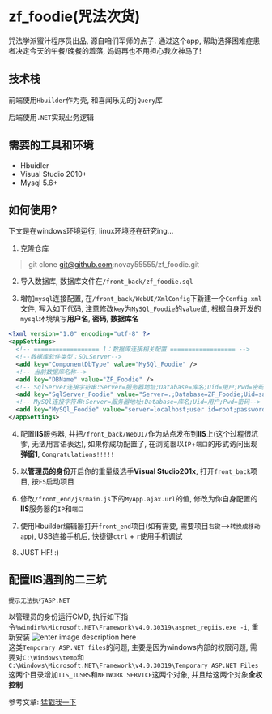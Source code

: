 # zf_foodie(咒法次货)
咒法学派蜜汁程序员出品, 源自咱们军师的点子. 通过这个app, 帮助选择困难症患者决定今天的午餐/晚餐的着落, 妈妈再也不用担心我次神马了!

## 技术栈
前端使用`Hbuilder`作为壳, 和喜闻乐见的`jQuery`库

后端使用`.NET`实现业务逻辑

## 需要的工具和环境
- Hbuidler 
- Visual Studio 2010+ 
- Mysql 5.6+

## 如何使用?
下文是在windows环境运行, linux环境还在研究ing...

1. 克隆仓库
> git clone git@github.com:novay55555/zf_foodie.git

2. 导入数据库, 数据库文件在`/front_back/zf_foodie.sql`

3. 增加`mysql`连接配置, 在`/front_back/WebUI/XmlConfig`下新建一个`Config.xml`文件, 写入如下代码, 注意修改`key`为`MySQl_Foodie`的`value`值, 根据自身开发的`mysql`环境填写**用户名**, **密码**, **数据库名**
```xml
<?xml version="1.0" encoding="utf-8" ?>
<appSettings>
  <!-- ================== 1：数据库连接相关配置 ================== -->
  <!--数据库软件类型：SQLServer-->
  <add key="ComponentDbType" value="MySQl_Foodie" />
  <!-- 当前数据库名称-->
  <add key="DBName" value="ZF_Foodie" />
  <!-- SqlServer连接字符串:Server=服务器地址;Database=库名;Uid=用户;Pwd=密码-->
  <add key="SqlServer_Foodie" value="Server=.;Database=ZF_Foodie;Uid=sa;Pwd=123456" />
  <!-- MySQl连接字符串:Server=服务器地址;Database=库名;Uid=用户;Pwd=密码-->
  <add key="MySQl_Foodie" value="server=localhost;user id=root;password=;database=foodie" />
</appSettings>
``` 

4. 配置**IIS**服务器, 并把`/front_back/WebUI/`作为站点发布到**IIS**上(这个过程很坑爹, 无法用言语表达), 如果你成功配置了, 在浏览器以`IP`+`端口`的形式访问出现**弹窗1**, `Congratulations!!!!!`

5. 以**管理员的身份**开启你的重量级选手**Visual Studio201x**, 打开`front_back`项目, 按`F5`启动项目

6. 修改`/front_end/js/main.js`下的`MyApp.ajax.url`的值, 修改为你自身配置的**IIS**服务器的`IP`和`端口`

7. 使用Hbuilder编辑器打开`front_end`项目(如有需要, 需要项目`右键`-->`转换成移动app`), USB连接手机后, 快捷键`ctrl` + `r`使用手机调试

8. JUST HF! :)
## 配置IIS遇到的二三坑
	提示无法执行ASP.NET
以管理员的身份运行CMD, 执行如下指令`%windir%\Microsoft.NET\Framework\v4.0.30319\aspnet_regiis.exe -i`, 重新安装
![enter image description here](http://ww2.sinaimg.cn/large/6b7ebbf5gw1f8ru0687zzj20u103kab6.jpg)	
这类`Temporary ASP.NET files`的问题, 主要是因为windows内部的权限问题, 需要对`C:\Windows\temp`和`C:\Windows\Microsoft.NET\Framework\v4.0.30319\Temporary ASP.NET Files`这两个目录增加`IIS_IUSRS`和`NETWORK SERVICE`这两个对象, 并且给这两个对象**全权控制**

参考文章: [猛戳我一下](http://www.tugberkugurlu.com/archive/local-iis-7-0-cs0016--could-not-write-to-output-file-microsoft-net-framework-v4-0-30319-temporary-asp-net-files)